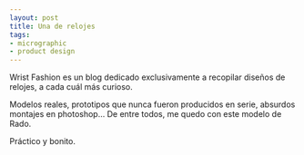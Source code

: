 ```yaml
---
layout: post
title: Una de relojes
tags:
- micrographic
- product design
---
```

Wrist Fashion es un blog dedicado exclusivamente a recopilar diseños de relojes, a cada cuál más curioso. 

Modelos reales, prototipos que nunca fueron producidos en serie, absurdos montajes en photoshop… De entre todos, me quedo con este modelo de Rado.

Práctico y bonito.
